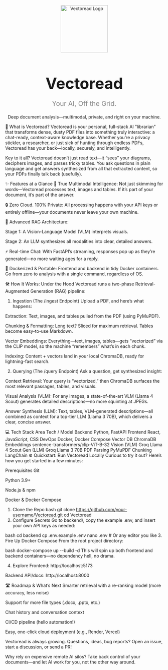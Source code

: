 <div align="center"> <img src="https://raw.githubusercontent.com/user-attachments/assets/a8b2c8e3-b3e1-4b10-8b1e-7b7e8c0e9a0a" alt="Vectoread Logo" width="150"> <h1 style="font-size: 3.5em; font-weight: bold; border-bottom: none;"> Vectoread </h1> <p style="font-size: 1.5em; color: #888; margin-top: -10px;"> Your AI, Off the Grid. </p> <p> Deep document analysis—multimodal, private, and right on your machine. </p> </div>
🚀 What is Vectoread?
Vectoread is your personal, full-stack AI "librarian" that transforms dense, dusty PDF files into something truly interactive: a chat-ready, context-aware knowledge base. Whether you’re a privacy stickler, a researcher, or just sick of hunting through endless PDFs, Vectoread has your back—locally, securely, and intelligently.

Key to it all? Vectoread doesn’t just read text—it “sees” your diagrams, deciphers images, and parses tricky tables. You ask questions in plain language and get answers synthesized from all that extracted content, so your PDFs finally talk back (usefully).

✨ Features at a Glance
🧠 True Multimodal Intelligence: Not just skimming for words—Vectoread processes text, images and tables. If it’s part of your document, it’s part of the answer.

🔒 Zero Cloud. 100% Private: All processing happens with your API keys or entirely offline—your documents never leave your own machine.

🚀 Advanced RAG Architecture:

Stage 1: A Vision-Language Model (VLM) interprets visuals.

Stage 2: An LLM synthesizes all modalities into clear, detailed answers.

⚡ Real-time Chat: With FastAPI’s streaming, responses pop up as they’re generated—no more waiting ages for a reply.

🐳 Dockerized & Portable: Frontend and backend in tidy Docker containers. Go from zero to analysis with a single command, regardless of OS.

🛠️ How It Works: Under the Hood
Vectoread runs a two-phase Retrieval-Augmented Generation (RAG) pipeline:

1. Ingestion (The /ingest Endpoint)
Upload a PDF, and here’s what happens:

Extraction: Text, images, and tables pulled from the PDF (using PyMuPDF).

Chunking & Formatting: Long text? Sliced for maximum retrieval. Tables become easy-to-use Markdown.

Vector Embeddings: Everything—text, images, tables—gets “vectorized” via the CLIP model, so the machine “remembers” what’s in each chunk.

Indexing: Content + vectors land in your local ChromaDB, ready for lightning-fast search.

2. Querying (The /query Endpoint)
Ask a question, get synthesized insight:

Context Retrieval: Your query is “vectorized,” then ChromaDB surfaces the most relevant passages, tables, and visuals.

Visual Analysis (VLM): For any images, a state-of-the-art VLM (Llama 4 Scout) generates detailed descriptions—no more squinting at JPEGs.

Answer Synthesis (LLM): Text, tables, VLM-generated descriptions—all combined as context for a top-tier LLM (Llama 3 70B), which delivers a clear, concise answer.

💻 Tech Stack
Area	Tech / Model
Backend	Python, FastAPI
Frontend	React, JavaScript, CSS
DevOps	Docker, Docker Compose
Vector DB	ChromaDB
Embeddings	sentence-transformers/clip-ViT-B-32
Vision (VLM)	Groq Llama 4 Scout
Gen (LLM)	Groq Llama 3 70B
PDF Parsing	PyMuPDF
Chunking	LangChain
⚙️ Quickstart: Run Vectoread Locally
Curious to try it out? Here’s how you get started in a few minutes:

Prerequisites
Git

Python 3.9+

Node.js & npm

Docker & Docker Compose

1. Clone the Repo
bash
git clone https://github.com/your-username/Vectoread.git
cd Vectoread
2. Configure Secrets
Go to backend/, copy the example .env, and insert your own API keys as needed:

bash
cd backend
cp .env.example .env
nano .env   # Or any editor you like
3. Fire Up Docker Compose
From the root project directory:

bash
docker-compose up --build -d
This will spin up both frontend and backend containers—no dependency hell, no drama.

4. Explore
Frontend: http://localhost:5173

Backend API/docs: http://localhost:8000

🛣️ Roadmap & What’s Next
 Smarter retrieval with a re-ranking model (more accuracy, less noise)

 Support for more file types (.docx, .pptx, etc.)

 Chat history and conversation context

 CI/CD pipeline (hello automation!)

 Easy, one-click cloud deployment (e.g., Render, Vercel)

Vectoread is always growing. Questions, ideas, bug reports? Open an issue, start a discussion, or send a PR!

Why rely on expensive remote AI silos? Take back control of your documents—and let AI work for you, not the other way around.